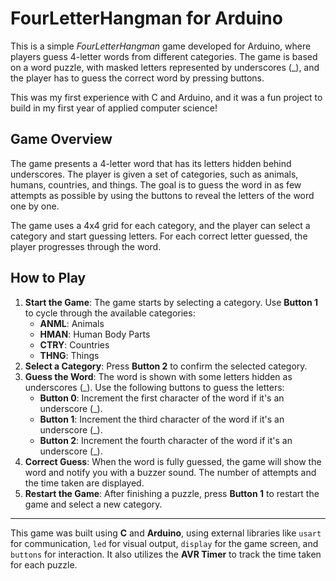 # FourLetterHangman for Arduino

This is a simple *FourLetterHangman* game developed for Arduino, where players guess 4-letter words from different categories. The game is based on a word puzzle, with masked letters represented by underscores (_), and the player has to guess the correct word by pressing buttons.

This was my first experience with C and Arduino, and it was a fun project to build in my first year of applied computer science!

## Game Overview

The game presents a 4-letter word that has its letters hidden behind underscores. The player is given a set of categories, such as animals, humans, countries, and things. The goal is to guess the word in as few attempts as possible by using the buttons to reveal the letters of the word one by one.

The game uses a 4x4 grid for each category, and the player can select a category and start guessing letters. For each correct letter guessed, the player progresses through the word.

## How to Play

1. **Start the Game**: The game starts by selecting a category. Use **Button 1** to cycle through the available categories:
    - **ANML**: Animals
    - **HMAN**: Human Body Parts
    - **CTRY**: Countries
    - **THNG**: Things
2. **Select a Category**: Press **Button 2** to confirm the selected category.
3. **Guess the Word**: The word is shown with some letters hidden as underscores (_). Use the following buttons to guess the letters:
    - **Button 0**: Increment the first character of the word if it's an underscore (_).
    - **Button 1**: Increment the third character of the word if it's an underscore (_).
    - **Button 2**: Increment the fourth character of the word if it's an underscore (_).
4. **Correct Guess**: When the word is fully guessed, the game will show the word and notify you with a buzzer sound. The number of attempts and the time taken are displayed.
5. **Restart the Game**: After finishing a puzzle, press **Button 1** to restart the game and select a new category.

---

This game was built using **C** and **Arduino**, using external libraries like `usart` for communication, `led` for visual output, `display` for the game screen, and `buttons` for interaction. It also utilizes the **AVR Timer** to track the time taken for each puzzle.
